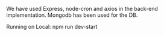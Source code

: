 We have used Express, node-cron and axios in the back-end implementation.
Mongodb has been used for the DB.

Running on Local:
npm run dev-start
